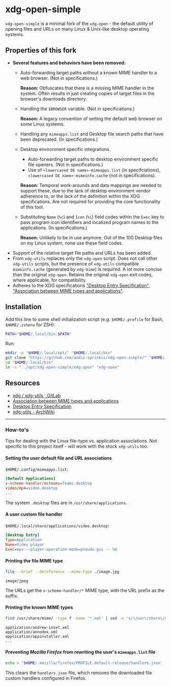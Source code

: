 # xdg-open-simple

`xdg-open-simple` is a minimal fork of the `xdg-open` - the default utility of opening files and URLs on many Linux & Unix-like desktop operating systems.

## Properties of this fork

-   **Several features and behaviors have been removed:**
    -   Auto-forwarding target paths without a known MIME handler to a web browser. (Not in specifications.)

        **Reason:** Obfuscates that there is a missing MIME handler in the system. Often results in just creating copies of target files in the browser's downloads directory.
    -   Handling the `$BROWSER` variable. (Not in specifications.)

        **Reason:** A legacy convention of setting the default web browser on some Linux systems.
    -   Handling any `mimeapps.list` and Desktop file search paths that have been deprecated. (In specifications.)
    -   Desktop environment specific integrations.
        -   Auto-forwarding target paths to desktop environment specific file openers. (Not in specifications.)
        -   Use of `<lowercased DE name>-mimeapps.list` (in specifciations), `<lowercased DE name>-mimeinfo.cache` (not in specifications).

        **Reason:** Temporal work-arounds and data mappings are needed to support these, due to the lack of desktop environment vendor adherence to, or the lack of the definition within the XDG specifications. Are not required for providing the core functionality of this tool.
    -   Substituting `Name` (`%c`) and `Icon` (`%i`) field codes within the `Exec` key to pass program icon identifiers and localized program names to the applications. (In specifications.)

        **Reason:** Unlikely to be in use anymore. Out of the 100 Desktop files on my Linux system, none use these field codes.
-   Support of the relative target file paths and URLs has been added.
-   From `xdg-utils` replaces only the `xdg-open` script. Does not call other `xdg-utils` scripts, but the presence of `xdg-utils` compatible `mimeinfo.cache` (generated by `xdg-mime`) is required. A lot more concise than the original `xdg-open`. Retains the original `xdg-open` exit codes, where applicable, for compatibility.
-   Adheres to the XDG specifications ["Desktop Entry Specification"](https://specifications.freedesktop.org/desktop-entry-spec/latest/), ["Association between MIME types and applications"](https://specifications.freedesktop.org/mime-apps-spec/latest/).

## Installation

Add this line to some shell initialization script (e.g. `$HOME/.profile` for Bash, `$HOME/.zshenv` for ZSH):

```sh
PATH="$HOME/.local/bin:$PATH"
```

Run:

```sh
mkdir -p "$HOME/.local/opt/" "$HOME/.local/bin"
git clone "https://github.com/andis-sprinkis/xdg-open-simple/" "$HOME/.local/opt/xdg-open-simple"
cd "$HOME/.local/bin"
ln -s "../opt/xdg-open-simple/xdg-open" "xdg-open"
```

## Resources

-   [xdg / xdg-utils · GitLab](https://gitlab.freedesktop.org/xdg/xdg-utils)
-   [Association between MIME types and applications](https://specifications.freedesktop.org/mime-apps-spec/latest/)
-   [Desktop Entry Specification](https://specifications.freedesktop.org/desktop-entry-spec/latest/)
-   [xdg-utils - ArchWiki](https://wiki.archlinux.org/title/Xdg-utils)

---

### How-to's

Tips for dealing with the Linux file-type vs. application associations. Not specific to this project itself - will work with the stock `xdg-utils` too.

#### Setting the user default file and URL associations

`$HOME/.config/mimeapps.list`:

```ini
[Default Applications]
x-scheme-handler/msteams=Teams.desktop
video/mp4=video.desktop
...
```

The system `.desktop` files are in `/usr/share/applications`.

#### A user custom file handler

`$HOME/.local/share/applications/video.desktop`:

```ini
[Desktop Entry]
Type=Application
Name=Video player
Exec=mpv --player-operation-mode=pseudo-gui -- %U
```

#### Printing the file MIME type

```sh
file --brief --dereference --mime-type ./image.jpg
```

```
image/jpeg
```

The URLs get the `x-scheme-handler/*` MIME type, with the URL prefix as the suffix.

#### Printing the known MIME types

```sh
find /usr/share/mime/ -type f -name '*.xml' | sed -e 's/\/usr\/share\/mime\///g' -e "s/\.xml$//g" | less
```

```
application/andrew-inset.xml
application/annodex.xml
application/appinstaller.xml
...
```

#### Preventing _Mozilla Firefox_ from rewriting the user's `mimeapps.list` file

```sh
echo > "$HOME/.mozilla/firefox/PROFILE.default-release/handlers.json'
```

This clears the `handlers.json` file, which removes the downloaded file custom handlers configured in Firefox.
